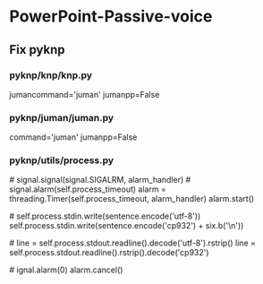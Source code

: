 # PowerPoint-Passive-voice

## Fix pyknp

### pyknp/knp/knp.py
jumancommand='juman'
jumanpp=False

### pyknp/juman/juman.py
command='juman'
jumanpp=False

### pyknp/utils/process.py
\# signal.signal(signal.SIGALRM, alarm_handler)
\# signal.alarm(self.process_timeout)
alarm = threading.Timer(self.process_timeout, alarm_handler)
alarm.start()

\# self.process.stdin.write(sentence.encode('utf-8'))
self.process.stdin.write(sentence.encode('cp932') + six.b('\n'))

\# line = self.process.stdout.readline().decode('utf-8').rstrip()
line = self.process.stdout.readline().rstrip().decode('cp932')

\# ignal.alarm(0)
alarm.cancel()
